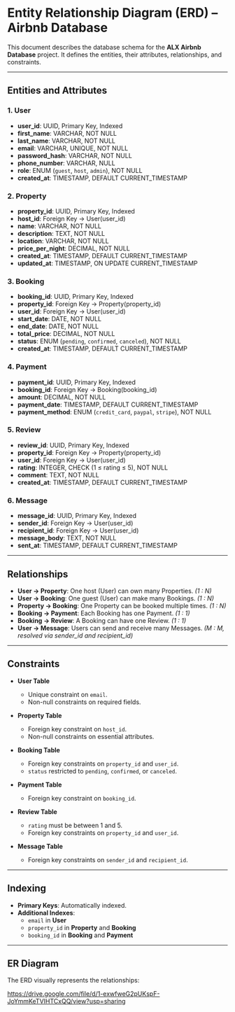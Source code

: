 # Entity Relationship Diagram (ERD) – Airbnb Database

This document describes the database schema for the **ALX Airbnb Database** project. It defines the entities, their attributes, relationships, and constraints.

---

## Entities and Attributes

### 1. User
- **user_id**: UUID, Primary Key, Indexed  
- **first_name**: VARCHAR, NOT NULL  
- **last_name**: VARCHAR, NOT NULL  
- **email**: VARCHAR, UNIQUE, NOT NULL  
- **password_hash**: VARCHAR, NOT NULL  
- **phone_number**: VARCHAR, NULL  
- **role**: ENUM (`guest`, `host`, `admin`), NOT NULL  
- **created_at**: TIMESTAMP, DEFAULT CURRENT_TIMESTAMP  

### 2. Property
- **property_id**: UUID, Primary Key, Indexed  
- **host_id**: Foreign Key → User(user_id)  
- **name**: VARCHAR, NOT NULL  
- **description**: TEXT, NOT NULL  
- **location**: VARCHAR, NOT NULL  
- **price_per_night**: DECIMAL, NOT NULL  
- **created_at**: TIMESTAMP, DEFAULT CURRENT_TIMESTAMP  
- **updated_at**: TIMESTAMP, ON UPDATE CURRENT_TIMESTAMP  

### 3. Booking
- **booking_id**: UUID, Primary Key, Indexed  
- **property_id**: Foreign Key → Property(property_id)  
- **user_id**: Foreign Key → User(user_id)  
- **start_date**: DATE, NOT NULL  
- **end_date**: DATE, NOT NULL  
- **total_price**: DECIMAL, NOT NULL  
- **status**: ENUM (`pending`, `confirmed`, `canceled`), NOT NULL  
- **created_at**: TIMESTAMP, DEFAULT CURRENT_TIMESTAMP  

### 4. Payment
- **payment_id**: UUID, Primary Key, Indexed  
- **booking_id**: Foreign Key → Booking(booking_id)  
- **amount**: DECIMAL, NOT NULL  
- **payment_date**: TIMESTAMP, DEFAULT CURRENT_TIMESTAMP  
- **payment_method**: ENUM (`credit_card`, `paypal`, `stripe`), NOT NULL  

### 5. Review
- **review_id**: UUID, Primary Key, Indexed  
- **property_id**: Foreign Key → Property(property_id)  
- **user_id**: Foreign Key → User(user_id)  
- **rating**: INTEGER, CHECK (1 ≤ rating ≤ 5), NOT NULL  
- **comment**: TEXT, NOT NULL  
- **created_at**: TIMESTAMP, DEFAULT CURRENT_TIMESTAMP  

### 6. Message
- **message_id**: UUID, Primary Key, Indexed  
- **sender_id**: Foreign Key → User(user_id)  
- **recipient_id**: Foreign Key → User(user_id)  
- **message_body**: TEXT, NOT NULL  
- **sent_at**: TIMESTAMP, DEFAULT CURRENT_TIMESTAMP  

---

## Relationships

- **User → Property**: One host (User) can own many Properties. *(1 : N)*  
- **User → Booking**: One guest (User) can make many Bookings. *(1 : N)*  
- **Property → Booking**: One Property can be booked multiple times. *(1 : N)*  
- **Booking → Payment**: Each Booking has one Payment. *(1 : 1)*  
- **Booking → Review**: A Booking can have one Review. *(1 : 1)*  
- **User → Message**: Users can send and receive many Messages. *(M : M, resolved via sender_id and recipient_id)*  

---

## Constraints

- **User Table**  
  - Unique constraint on `email`.  
  - Non-null constraints on required fields.  

- **Property Table**  
  - Foreign key constraint on `host_id`.  
  - Non-null constraints on essential attributes.  

- **Booking Table**  
  - Foreign key constraints on `property_id` and `user_id`.  
  - `status` restricted to `pending`, `confirmed`, or `canceled`.  

- **Payment Table**  
  - Foreign key constraint on `booking_id`.  

- **Review Table**  
  - `rating` must be between 1 and 5.  
  - Foreign key constraints on `property_id` and `user_id`.  

- **Message Table**  
  - Foreign key constraints on `sender_id` and `recipient_id`.  

---

## Indexing

- **Primary Keys**: Automatically indexed.  
- **Additional Indexes**:  
  - `email` in **User**  
  - `property_id` in **Property** and **Booking**  
  - `booking_id` in **Booking** and **Payment**  

---

## ER Diagram

The ERD visually represents the relationships:

https://drive.google.com/file/d/1-exwfweG2pUKspF-JoYmmKeTVIHTCxQQ/view?usp=sharing
